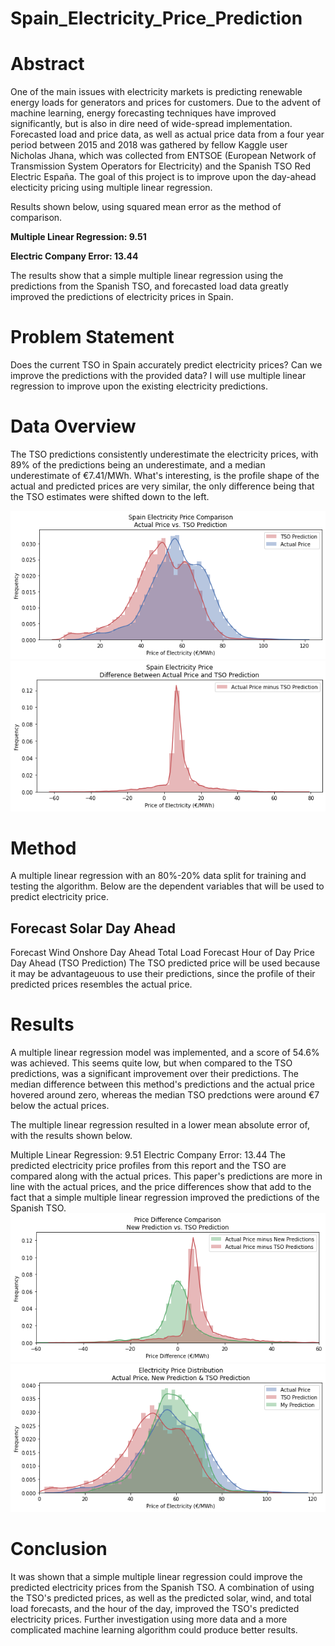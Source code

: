 # Spain_Electricity_Price_Prediction

# Abstract
One of the main issues with electricity markets is predicting renewable energy loads for generators and prices for customers. Due to the advent of machine learning, energy forecasting techniques have improved significantly, but is also in dire need of wide-spread implementation. Forecasted load and price data, as well as actual price data from a four year period between 2015 and 2018 was gathered by fellow Kaggle user Nicholas Jhana, which was collected from ENTSOE (European Network of Transmission System Operators for Electricity) and the Spanish TSO Red Electric España. The goal of this project is to improve upon the day-ahead electicity pricing using multiple linear regression.

Results shown below, using squared mean error as the method of comparison.

**Multiple Linear Regression: 9.51**

**Electric Company Error: 13.44**

The results show that a simple multiple linear regression using the predictions from the Spanish TSO, and forecasted load data greatly improved the predictions of electricity prices in Spain.


# Problem Statement
Does the current TSO in Spain accurately predict electricity prices? Can we improve the predictions with the provided data? I will use multiple linear regression to improve upon the existing electricity predictions.

# Data Overview
The TSO predictions consistently underestimate the electricity prices, with 89% of the predictions being an underestimate, and a median underestimate of €7.41/MWh. What's interesting, is the profile shape of the actual and predicted prices are very similar, the only difference being that the TSO estimates were shifted down to the left.

![image 1](/png/image5.png)
![image 1](/png/image6.png)

# Method
A multiple linear regression with an 80%-20% data split for training and testing the algorithm. Below are the dependent variables that will be used to predict electricity price.

## Forecast Solar Day Ahead
Forecast Wind Onshore Day Ahead
Total Load Forecast
Hour of Day
Price Day Ahead (TSO Prediction)
The TSO predicted price will be used because it may be advantageuous to use their predictions, since the profile of their predicted prices resembles the actual price.

# Results
A multiple linear regression model was implemented, and a score of 54.6% was achieved. This seems quite low, but when compared to the TSO predictions, was a significant improvement over their predictions. The median difference between this method's predictions and the actual price hovered around zero, whereas the median TSO predctions were around €7 below the actual prices.

The multiple linear regression resulted in a lower mean absolute error of, with the results shown below.

Multiple Linear Regression: 9.51
Electric Company Error: 13.44
The predicted electricity price profiles from this report and the TSO are compared along with the actual prices. This paper's predictions are more in line with the actual prices, and the price differences show that add to the fact that a simple multiple linear regression improved the predictions of the Spanish TSO.
![image 1](/png/image7.png)
![image 1](/png/image8.png)

# Conclusion
It was shown that a simple multiple linear regression could improve the predicted electricity prices from the Spanish TSO. A combination of using the TSO's predicted prices, as well as the predicted solar, wind, and total load forecasts, and the hour of the day, improved the TSO's predicted electricity prices. Further investigation using more data and a more complicated machine learning algorithm could produce better results.

